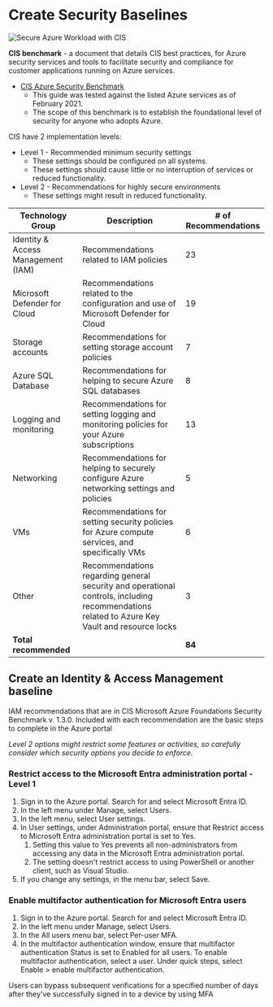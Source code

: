# Create Security Baselines

![Secure Azure Workload with CIS](https://learn.microsoft.com/en-us/training/modules/create-security-baselines/media/cis-benchmark.png)

**CIS benchmark** - a document that details CIS best practices, for Azure security services and tools to facilitate security and compliance for customer applications running on Azure services.

- [CIS Azure Security Benchmark](https://www.cisecurity.org/benchmark/azure/)
  - This guide was tested against the listed Azure services as of February 2021.
  - The scope of this benchmark is to establish the foundational level of security for anyone who adopts Azure.

CIS have 2 implementation levels:

- Level 1 - Recommended minimum security settings
  - These settings should be configured on all systems.
  - These settings should cause little or no interruption of services or reduced functionality.
- Level 2 - Recommendations for highly secure environments
  - These settings might result in reduced functionality.

| Technology Group                   | Description                                                                 | # of Recommendations |
|------------------------------------|-----------------------------------------------------------------------------|----------------------|
| Identity & Access Management (IAM) | Recommendations related to IAM policies                                     | 23                   |
| Microsoft Defender for Cloud       | Recommendations related to the configuration and use of Microsoft Defender for Cloud | 19                   |
| Storage accounts                   | Recommendations for setting storage account policies                        | 7                    |
| Azure SQL Database                 | Recommendations for helping to secure Azure SQL databases                   | 8                    |
| Logging and monitoring             | Recommendations for setting logging and monitoring policies for your Azure subscriptions | 13                   |
| Networking                         | Recommendations for helping to securely configure Azure networking settings and policies | 5                    |
| VMs                                | Recommendations for setting security policies for Azure compute services, and specifically VMs | 6                    |
| Other                              | Recommendations regarding general security and operational controls, including recommendations related to Azure Key Vault and resource locks | 3                    |
| **Total recommended**              |                                                                             | **84**               |

## Create an Identity & Access Management baseline

IAM recommendations that are in CIS Microsoft Azure Foundations Security Benchmark v. 1.3.0. Included with each recommendation are the basic steps to complete in the Azure portal

*Level 2 options might restrict some features or activities, so carefully consider which security options you decide to enforce.*

### Restrict access to the Microsoft Entra administration portal - Level 1

1. Sign in to the Azure portal. Search for and select Microsoft Entra ID.
2. In the left menu under Manage, select Users.
3. In the left menu, select User settings.
4. In User settings, under Administration portal, ensure that Restrict access to Microsoft Entra administration portal is set to Yes. 
    1. Setting this value to Yes prevents all non-administrators from accessing any data in the Microsoft Entra administration portal. 
    1. The setting doesn't restrict access to using PowerShell or another client, such as Visual Studio.
5. If you change any settings, in the menu bar, select Save.

### Enable multifactor authentication for Microsoft Entra users

1. Sign in to the Azure portal. Search for and select Microsoft Entra ID.
1. In the left menu under Manage, select Users.
1. In the All users menu bar, select Per-user MFA.
1. In the multifactor authentication window, ensure that multifactor authentication Status is set to Enabled for all users. To enable multifactor authentication, select a user. Under quick steps, select Enable > enable multifactor authentication.

Users can bypass subsequent verifications for a specified number of days after they've successfully signed in to a device by using MFA
